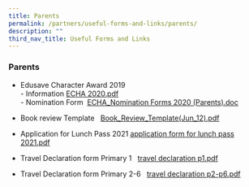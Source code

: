```yaml
---
title: Parents
permalink: /partners/useful-forms-and-links/parents/
description: ""
third_nav_title: Useful Forms and Links
---
```

### **Parents**

*   Edusave Character Award 2019  
    \- Information [ECHA 2020.pdf](/files/ECHA%20%202020.pdf)<br>
    \- Nomination Form  [ECHA\_Nomination Forms 2020 (Parents).doc](/files/ECHA_Nomination%20Forms%202020%20(Parents).pdf)
    
*   Book review Template   [Book\_Review\_Template(Jun\_12).pdf](https://peiyingpri-moe-edu-sg-admin.cwp.sg/qql/slot/u161/Links-Forms/Book_Review_Template(Jun_12).pdf)  
      
    
*   Application for Lunch Pass 2021 [application form for lunch pass 2021.pdf](https://peiyingpri.moe.edu.sg/qql/slot/u161/Links-Forms/application%20form%20for%20lunch%20pass.pdf)   
      
    
*   Travel Declaration form Primary 1   [travel declaration p1.pdf](https://peiyingpri-moe-edu-sg-admin.cwp.sg/qql/slot/u161/Links-Forms/travel%20declaration%20p1.pdf)  
      
    
*   Travel Declaration form Primary 2-6   [travel declaration p2-p6.pdf](https://peiyingpri-moe-edu-sg-admin.cwp.sg/qql/slot/u161/Links-Forms/travel%20declaration%20p2-p6.pdf)